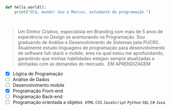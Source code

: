 
```python
def hello_world():
    print("Olá, mundo! Sou o Marcus, estudante de programação.")
```
‎‎‎‎‎‎‎‎
>Um Diretor Criativo, especialista em Branding com mais de 5 anos de experiência no Design se aventurando na Programação.
Sou graduando de Análise e Desenvolvimento de Sistemas pela PUCRS. Atualmente estudo linguagens de programação para desenvolvimento de software full-stack e mobile, área na qual estou me aprofundando, garantindo que minhas habilidades estejam sempre atualizadas e alinhadas com as demandas do mercado.
‎‎‎‎‎‎‎‎
‎‎‎‎‎EM APRENDIZAGEM
- [x] Lógica de Programação
- [ ] Análise de Dados
- [ ] Desenvolvimento mobile
- [x] Programação Front-end
- [ ] Programação Back-end
- [ ] Programação orientada a objetos
‎‎‎‎‎‎‎‎
`HTML` `CSS` `JavaScript` `Python` `SQL` `C#` `Java`
